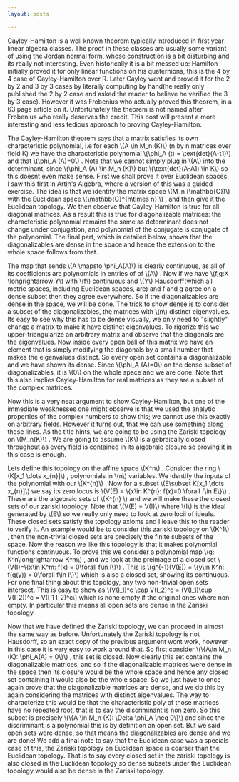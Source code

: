 ```yaml
---
layout: posts

---
```

<title>Proof of Cayley-Hamilton using the Zariski Topology</title>
<p>Cayley-Hamilton is a well known theorem typically introduced in first year linear algebra classes. The proof in these classes are usually some variant of using the Jordan normal form, whose construction is a bit disturbing and its really not interesting. Even historically it is a bit messed up: Hamilton initially proved it for only linear functions on his quaternions, this is the 4 by 4 case of Cayley-Hamilton over R. Later Cayley went and proved it for the 2 by 2 and 3 by 3 cases by literally computing by hand(he really only published the 2 by 2 case and asked the reader to believe he verified the 3 by 3 case). However it was Frobenius who actually proved this theorem, in a 63 page article on it. Unfortunately the theorem is not named after Frobenius who really deserves the credit. This post will present a more interesting and less tedious approach to proving Cayley-Hamilton.</p>

<p>The Cayley-Hamilton theorem says that a matrix satisfies its own characteristic polynomial, i.e for each \(A \in M_n (K)\)  (n by n matrices over field K) we have the characteristic polynomial \(\phi_A (t) = \text{det}(A-t1)\) and that \(\phi_A (A)=0\) . Note that we cannot simply plug in \(A\) into the determinant, since \(\phi_A (A) \in M_n (K)\) but \(\text{det}(A-A1) \in K\) so this doesnt even make sense.
First we shall prove it over Euclidean spaces. I saw this first in Artin's Algebra, where a version of this was a guided exercise. The idea is that we identify the matrix space \(M_n (\mathbb{C})\) with the Euclidean space \(\mathbb{C}^{n\times n} \) , and then give it the Euclidean topology. We then observe that Cayley-Hamilton is true for all diagonal matrices. As a result this is true for diagonalizable matrices: the characteristic polynomial remains the same as determinant does not change under conjugation, and polynomial of the conjugate is conjugate of the polynomial. The final part, which is detailed below, shows that the diagonalizables are dense in the space and hence the extension to the whole space follows from that.</p>

<p>The map that sends \(A \mapsto \phi_A(A)\) is clearly continuous, as all of its coefficients are polynomials in entries of of \(A\) . Now if we have \(f,g:X \longrightarrow Y\) with \(f\) continuous and \(Y\) Hausdorff(which all metric spaces, including Euclidean spaces, are) and f and g agree on a dense subset then they agree everywhere. So if the diagonalizables are dense in the space, we will be done. The trick to show dense is to consider a subset of the diagonalizables, the matrices with \(n\) distinct eigenvalues. Its easy to see why this has to be dense visually, we only need to "slightly" change a matrix to make it have distinct eigenvalues. To rigorize this we upper-triangularize an arbitrary matrix and observe that the diagonals are the eigenvalues. Now inside every open ball of this matrix we have an element that is simply modifying the diagonals by a small number that makes the eigenvalues distinct. So every open set contains a diagonalizable and we have shown its dense. Since \(\phi_A (A)=0\) on the dense subset of diagonalizables, it is \(0\) on the whole space and we are done. Note that this also implies Cayley-Hamilton for real matrices as they are a subset of the complex matrices.</p>

<p>Now this is a very neat argument to show Cayley-Hamilton, but one of the immediate weaknesses one might observe is that we used the analytic properties of the complex numbers to show this; we cannot use this exactly on arbitrary fields. However it turns out, that we can use something along these lines. As the title hints, we are going to be using the Zariski topology on \(M_n(K)\) . We are going to assume \(K\) is algebraically closed throughout as every field is contained in its algebraic closure so proving it in this case is enough.</p>

<p>Lets define this topology on the affine space \(K^n\) . Consider the ring \(K[x_1 \dots x_{n}]\) , polynomials in \(n\) variables. We identify the inputs of the polynomial with our \(K^{n}\) . Now for a subset \(E\subset K[x_1 \dots x_{n}]\) we say its zero locus is \(V(E) = \{x\in K^{n}: f(x)=0 \forall f\in E\}\) . These are the algebraic sets of \(K^{n} \) and we will make these the closed sets of our zariski topology. Note that \(V(E) = V(I)\) where \(I\) is the ideal generated by \(E\) so we really only need to look at zero locii of ideals. These closed sets satisfy the topology axioms and I leave this to the reader to verify it. An example would be to consider this zariski topology on \(K^1\) , then the non-trivial closed sets are precisely the finite subsets of the space. Now the reason we like this topology is that it makes polynomial functions continuous. To prove this we consider a polynomial map \(g: K^n\longrightarrow K^m\) , and we look at the preimage of a closed set \(V(I)=\{x\in K^m: f(x) = 0\forall f\in I\}\) . This is \(g^{-1}(V(E)) = \{y\in K^n: f(g(y)) = 0\forall f\in I\}\) which is also a closed set, showing its continuous. For one final thing about this topology, any two non-trivial open sets intersect. This is easy to show as \(V(I_1)^c \cap V(I_2)^c = (V(I_1)\cup V(I_2))^c = V(I_1 I_2)^c\) which is none empty if the original ones where non-empty. In particular this means all open sets are dense in the Zariski topology.</p>

<p>Now that we have defined the Zariski topology, we can proceed in almost the same way as before. Unfortunately the Zariski topology is not Hausdorff, so an exact copy of the previous argument wont work, however in this case it is very easy to work around that. So first consider \(\{A\in M_n (K): \phi_A(A) = 0\}\) , this set is closed. Now clearly this set contains the diagonalizable matrices, and so if the diagonalizable matrices were dense in the space then its closure would be the whole space and hence any closed set containing it would also be the whole space. So we just have to once again prove that the diagonalizable matrices are dense, and we do this by again considering the matrices with distinct eigenvalues. The way to characterize this would be that the characteristic poly of those matrices have no repeated root, that is to say the discriminant is non zero. So this subset is precisely \(\{A \in M_n (K): \Delta \phi_A \neq 0\}\) and since the discriminant is a polynomial this is by definition an open set. But we said open sets were dense, so that means the diagonalizables are dense and we are done!
We add a final note to say that the Euclidean case was a specials case of this, the Zariski topology on Euclidean space is coarser than the Euclidean topology. That is to say every closed set in the zariski topology is also closed in the Euclidean topology so dense subsets under the Euclidean topology would also be dense in the Zariski topology. </p>




